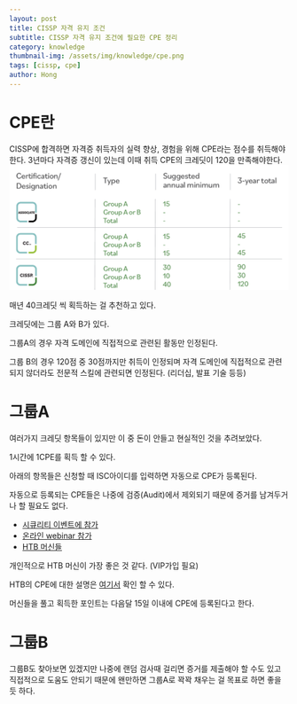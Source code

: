 ```yaml
---
layout: post
title: CISSP 자격 유지 조건
subtitle: CISSP 자격 유지 조건에 필요한 CPE 정리
category: knowledge
thumbnail-img: /assets/img/knowledge/cpe.png
tags: [cissp, cpe]
author: Hong
---
```


# CPE란

CISSP에 합격하면 자격증 취득자의 실력 향상, 경험을 위해 CPE라는 점수를 취득해야 한다.
3년마다 자격증 갱신이 있는데 이때 취득 CPE의 크레딧이 120을 만족해야한다.
![cpe](/assets/img/knowledge/cpe.png)

매년 40크레딧 씩 획득하는 걸 추천하고 있다.

크레딧에는 그룹 A와 B가 있다.

그룹A의 경우 자격 도메인에 직접적으로 관련된 활동만 인정된다.

그룹 B의 경우 120점 중 30점까지만 취득이 인정되며 자격 도메인에 직접적으로 관련되지 않더라도 전문적 스킬에 관련되면 인정된다. (리더십, 발표 기술 등등)

# 그룹A

여러가지 크레딧 항목들이 있지만 이 중 돈이 안들고 현실적인 것을 추려보았다.

1시간에 1CPE를 획득 할 수 있다.

아래의 항목들은 신청할 때 ISC아이디를 입력하면 자동으로 CPE가 등록된다.

자동으로 등록되는 CPE들은 나중에 검증(Audit)에서 제외되기 때문에 증거를 남겨두거나 할 필요도 없다.

- [시큐리티 이벤트에 참가](https://www.isc2.org/professional-development/events?utm_source=isc2&utm_medium=textlink&utm_campaign=GBL-MBR-CPE&utm_term=CPE%20Handbook_secure%20events&utm_content=events)
- [온라인 webinar 참가](https://www.isc2.org/professional-development/webinars?utm_source=isc2&utm_medium=textlink&utm_campaign=GBL-MBR-CPE&utm_term=Webinars_CPE%20Handbook&utm_content=webinar)
- [HTB 머신들](https://help.hackthebox.com/en/articles/5188692-cpe-allocation-htb-labs)

개인적으로 HTB 머신이 가장 좋은 것 같다. (VIP가입 필요)

HTB의 CPE에 대한 설명은 [여기서](https://help.hackthebox.com/en/articles/5188692-cpe-allocation-htb-labs) 확인 할 수 있다.

머신들을 풀고 획득한 포인트는 다음달 15일 이내에 CPE에 등록된다고 한다.

# 그룹B

그룹B도 찾아보면 있겠지만 나중에 랜덤 검사때 걸리면 증거를 제출해야 할 수도 있고 직접적으로 도움도 안되기 때문에 왠만하면 그룹A로 꽉꽉 채우는 걸 목표로 하면 좋을 듯 하다.
